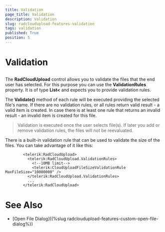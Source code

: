 ```yaml
---
title: Validation
page_title: Validation
description: Validation
slug: radcloudupload-features-validation
tags: validation
published: True
position: 5
---
```


# Validation





## 

The __RadCloudUpload__ control allows you to validate the files that the end user has selected. For this purpose you can use the __ValidationRules__ property. It is of type __List<__ and expects you to provide validation rules.
        

The __Validate()__ method of each rule will be executed providing the selected file's name. If there are no validation rules, or all rules return valid result - a valid item is created. In case there is at least one rule that returns an invalid result - an invalid item is created for this file.
        

>Validation is executed once the user selects file(s). If later you add or remove validation rules, the files will not be reevaluated.

There is a built-in validation rule that can be used to validate the size of the files. You can take advantage of it like this:

	
            <telerik:RadCloudUpload>
              <telerik:RadCloudUpload.ValidationRules>
                <!--10MB limit-->
                <telerik:CloudUploadFileSizeValidationRule MaxFileSize="10000000" />
              </telerik:RadCloudUpload.ValidationRules>
              ...
            </telerik:RadCloudUpload>



# See Also

 * [Open File Dialog]({%slug radcloudupload-features-custom-open-file-dialog%})
